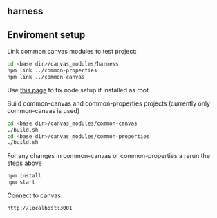 ## harness

## Enviroment setup

Link common canvas modules to test project:
```sh
cd <base dir>/canvas_modules/harness
npm link ../common-properties
npm link ../common-canvas
```
Use [this page](https://docs.npmjs.com/getting-started/fixing-npm-permissions) to fix node setup if installed as root.

Build common-canvas and common-properties projects (currently only common-canvas is used)
```sh
cd <base dir>/canvas_modules/common-canvas
./build.sh
cd <base dir>/canvas_modules/common-properties
./build.sh
```
For any changes in common-canvas or common-properties a rerun the steps above
```sh
npm install
npm start
```
Connect to canvas:
```
http://localhost:3001
```
